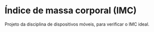 # Índice de massa corporal (IMC)

Projeto da disciplina de dispositivos móveis, para verificar o IMC ideal.

